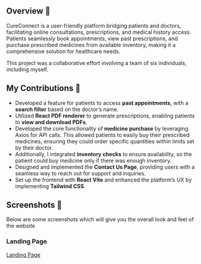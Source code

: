 ## Overview 🌟
CureConnect is a user-friendly platform bridging patients and doctors, facilitating online consultations, prescriptions, and medical history access. Patients seamlessly book appointments, view past prescriptions, and purchase prescribed medicines from available inventory, making it a comprehensive solution for healthcare needs.

This project was a collaborative effort involving a team of six individuals, including myself.

## My Contributions 🚀
- Developed a feature for patients to access **past appointments**, with a **search filter** based on the doctor’s name.
- Utilized **React PDF renderer** to generate prescriptions, enabling patients to **view and download PDFs**.
- Developed the core functionality of **medicine purchase** by leveraging Axios for API calls. This allowed patients to easily buy their prescribed medicines, ensuring they could order specific quantities within limits set by their doctor.
- Additionally, I integrated **inventory checks** to ensure availability, so the patient could buy medicine only if there was enough inventory.
- Designed and implemented the **Contact Us Page**, providing users with a seamless way to reach out for support and inquiries.
- Set up the frontend with **React Vite** and enhanced the platform’s UX by implementing **Tailwind CSS**.

## Screenshots 📸
Below are some screenshots which will give you the overall look and feel of the website

### Landing Page
[Landing Page](https://firebasestorage.googleapis.com/v0/b/webt3-8766f.appspot.com/o/cureconnect%20demo%20images%2Flanding.png?alt=media&token=aa56c5c2-65f2-48ba-b403-30b5f2c3d08f)


